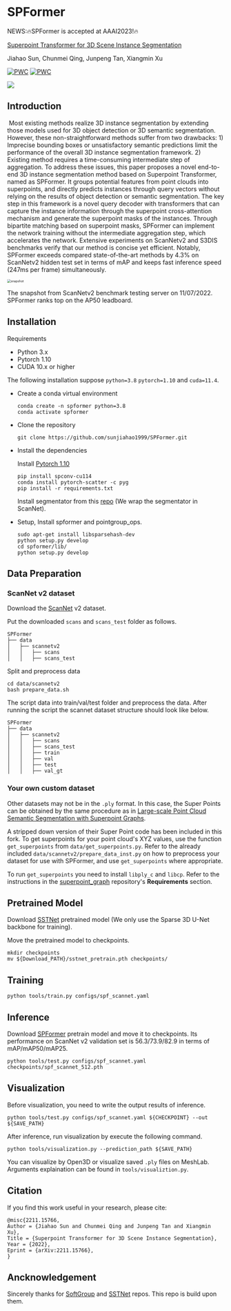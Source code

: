 # SPFormer

NEWS:🔥SPFormer is accepted at AAAI2023!🔥

[Superpoint Transformer for 3D Scene Instance Segmentation](https://arxiv.org/abs/2211.15766)

Jiahao Sun, Chunmei Qing, Junpeng Tan, Xiangmin Xu

[![PWC](https://img.shields.io/endpoint.svg?url=https://paperswithcode.com/badge/superpoint-transformer-for-3d-scene-instance/3d-instance-segmentation-on-scannetv2)](https://paperswithcode.com/sota/3d-instance-segmentation-on-scannetv2?p=superpoint-transformer-for-3d-scene-instance)  [![PWC](https://img.shields.io/endpoint.svg?url=https://paperswithcode.com/badge/superpoint-transformer-for-3d-scene-instance/3d-instance-segmentation-on-s3dis)](https://paperswithcode.com/sota/3d-instance-segmentation-on-s3dis?p=superpoint-transformer-for-3d-scene-instance)

<img src="docs\SPFormer.png" />

## Introduction

​	Most existing methods realize 3D instance segmentation by extending those models used for 3D object detection or 3D semantic segmentation. However, these non-straightforward methods suffer from two drawbacks: 1) Imprecise bounding boxes or unsatisfactory semantic predictions limit the performance of the overall 3D instance segmentation framework. 2) Existing method requires a time-consuming intermediate step of aggregation. To address these issues, this paper proposes a novel end-to-end 3D instance segmentation method based on Superpoint Transformer, named as SPFormer. It groups potential features from point clouds into superpoints, and directly predicts instances through query vectors without relying on the results of object detection or semantic segmentation. The key step in this framework is a novel query decoder with transformers that can capture the instance information through the superpoint cross-attention mechanism and generate the superpoint masks of the instances. Through bipartite matching based on superpoint masks, SPFormer can implement the network training without the intermediate aggregation step, which accelerates the network. Extensive experiments on ScanNetv2 and S3DIS benchmarks verify that our method is concise yet efficient. Notably, SPFormer exceeds compared state-of-the-art methods by 4.3% on ScanNetv2 hidden test set in terms of mAP and keeps fast inference speed (247ms per frame) simultaneously.

<img src="docs\snapshot.png" alt="snapshot" style="zoom:50%;" />

The snapshot from ScanNetv2 benchmark testing server on 11/07/2022. SPFormer ranks top on the AP50 leadboard.

## Installation

Requirements

- Python 3.x
- Pytorch 1.10
- CUDA 10.x or higher

The following installation suppose `python=3.8` `pytorch=1.10` and `cuda=11.4`.

- Create a conda virtual environment

  ```
  conda create -n spformer python=3.8
  conda activate spformer
  ```

- Clone the repository

  ```
  git clone https://github.com/sunjiahao1999/SPFormer.git
  ```

- Install the dependencies

  Install [Pytorch 1.10](https://pytorch.org/)

  ```
  pip install spconv-cu114
  conda install pytorch-scatter -c pyg
  pip install -r requirements.txt
  ```

  Install segmentator from this [repo](https://github.com/Karbo123/segmentator) (We wrap the segmentator in ScanNet).

- Setup, Install spformer and pointgroup_ops.

  ```
  sudo apt-get install libsparsehash-dev
  python setup.py develop
  cd spformer/lib/
  python setup.py develop
  ```

## Data Preparation

### ScanNet v2 dataset

Download the [ScanNet](http://www.scan-net.org/) v2 dataset.

Put the downloaded `scans` and `scans_test` folder as follows.

```
SPFormer
├── data
│   ├── scannetv2
│   │   ├── scans
│   │   ├── scans_test
```

Split and preprocess data

```
cd data/scannetv2
bash prepare_data.sh
```

The script data into train/val/test folder and preprocess the data. After running the script the scannet dataset structure should look like below.

```
SPFormer
├── data
│   ├── scannetv2
│   │   ├── scans
│   │   ├── scans_test
│   │   ├── train
│   │   ├── val
│   │   ├── test
│   │   ├── val_gt
```

### Your own custom dataset

Other datasets may not be in the `.ply` format. In this case, the Super Points can be obtained by the same procedure as in [Large-scale Point Cloud Semantic Segmentation with Superpoint Graphs](https://github.com/loicland/superpoint_graph).

A stripped down version of their Super Point code has been included in this fork. To get superpoints for your point cloud's XYZ values, use the function `get_superpoints` from `data/get_superpoints.py`. Refer to the already included `data/scannetv2/prepare_data_inst.py` on how to preprocess your dataset for use with SPFormer, and use `get_superpoints` where appropriate.

To run `get_superpoints` you need to install `libply_c` and `libcp`. Refer to the instructions in the [superpoint_graph](https://github.com/loicland/superpoint_graph) repository's **Requirements** section.

## Pretrained Model

Download [SSTNet](https://drive.google.com/file/d/1vucwdbm6pHRGlUZAYFdK9JmnPVerjNuD/view?usp=sharing) pretrained model (We only use the Sparse 3D U-Net backbone for training).

Move the pretrained model to checkpoints.

```
mkdir checkpoints
mv ${Download_PATH}/sstnet_pretrain.pth checkpoints/
```

## Training

```
python tools/train.py configs/spf_scannet.yaml
```

## Inference

Download [SPFormer](https://drive.google.com/file/d/1BKuaLTU3TFgekYAssSVxPO0sHWj-LGlH/view?usp=sharing) pretrain model and move it to checkpoints. Its performance on ScanNet v2 validation set is 56.3/73.9/82.9 in terms of mAP/mAP50/mAP25.

```
python tools/test.py configs/spf_scannet.yaml checkpoints/spf_scannet_512.pth
```

## Visualization

Before visualization, you need to write the output results of inference.

```
python tools/test.py configs/spf_scannet.yaml ${CHECKPOINT} --out ${SAVE_PATH}
```

After inference, run visualization by execute the following command.

```
python tools/visualization.py --prediction_path ${SAVE_PATH}
```

You can visualize by Open3D or visualize saved `.ply` files on MeshLab. Arguments explaination can be found in `tools/visualiztion.py`.

## Citation

If you find this work useful in your research, please cite:

```
@misc{2211.15766,
Author = {Jiahao Sun and Chunmei Qing and Junpeng Tan and Xiangmin Xu},
Title = {Superpoint Transformer for 3D Scene Instance Segmentation},
Year = {2022},
Eprint = {arXiv:2211.15766},
}
```

## Ancknowledgement

Sincerely thanks for [SoftGroup](https://github.com/thangvubk/SoftGroup) and [SSTNet](https://github.com/Gorilla-Lab-SCUT/SSTNet) repos. This repo is build upon them.
